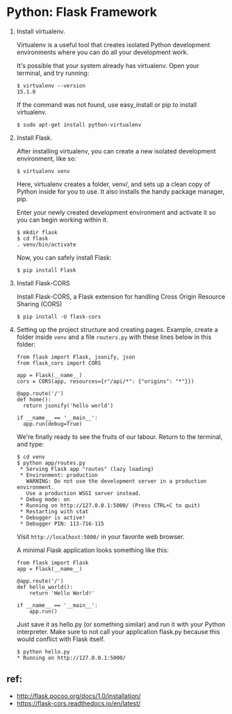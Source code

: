 # Python: Flask Framework

1. Install virtualenv.

    Virtualenv is a useful tool that creates isolated Python development environments where you can do all your development work.

    It's possible that your system already has virtualenv. Open your terminal, and try running:

    ```
    $ virtualenv --version
    15.1.0
    ```

    If the command was not found, use easy_install or pip to install virtualenv.

    `$ sudo apt-get install python-virtualenv`

2. Install Flask.

    After installing virtualenv, you can create a new isolated development environment, like so:

    `$ virtualenv venv`

    Here, virtualenv creates a folder, venv/, and sets up a clean copy of Python inside for you to use. It also installs the handy package manager, pip.

    Enter your newly created development environment and activate it so you can begin working within it.

    ```
    $ mkdir flask
    $ cd flask
    . venv/bin/activate
    ```

    Now, you can safely install Flask:

    `$ pip install Flask`

3. Install Flask-CORS

    Install Flask-CORS, a Flask extension for handling Cross Origin Resource Sharing (CORS)

    ```
    $ pip install -U flask-cors
    ```

4. Setting up the project structure and creating pages. Example, create a folder inside `venv` and a file `routers.py` with these lines below in this folder:

    ```
    from flask import Flask, jsonify, json
    from flask_cors import CORS

    app = Flask(__name__)
    cors = CORS(app, resources={r"/api/*": {"origins": "*"}})

    @app.route('/')
    def home():
      return jsonify('hello world')

    if __name__ == '__main__':
      app.run(debug=True)
    ```

    We're finally ready to see the fruits of our labour. Return to the terminal, and type:

    ```
    $ cd venv
    $ python app/routes.py
     * Serving Flask app "routes" (lazy loading)
     * Environment: production
       WARNING: Do not use the development server in a production environment.
       Use a production WSGI server instead.
     * Debug mode: on
     * Running on http://127.0.0.1:5000/ (Press CTRL+C to quit)
     * Restarting with stat
     * Debugger is active!
     * Debugger PIN: 113-716-115
    ```

    Visit `http://localhost:5000/` in your favorite web browser.

    A minimal Flask application looks something like this:

    ```
    from flask import Flask
    app = Flask(__name__)

    @app.route('/')
    def hello_world():
        return 'Hello World!'

    if __name__ == '__main__':
        app.run()
    ```

    Just save it as hello.py (or something similar) and run it with your Python interpreter. Make sure to not call your application flask.py because this would conflict with Flask itself.

    ```
    $ python hello.py
    * Running on http://127.0.0.1:5000/
    ```

## ref:

* http://flask.pocoo.org/docs/1.0/installation/
* https://flask-cors.readthedocs.io/en/latest/
